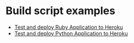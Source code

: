# Build script examples

+ [Test and deploy Ruby Application to Heroku](test-and-deploy-ruby-application-to-heroku.md)
+ [Test and deploy Python Application to Heroku](test-and-deploy-python-application-to-heroku.md)
